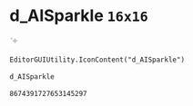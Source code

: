 # d_AISparkle `16x16`
<img src="/img/d_AISparkle.png" width=16 height=16>

``` CSharp
EditorGUIUtility.IconContent("d_AISparkle")
```
```
d_AISparkle
```
```
8674391727653145297
```
